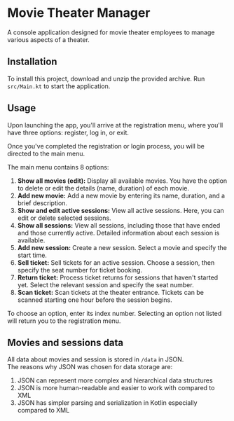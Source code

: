 # Movie Theater Manager

A console application designed for movie theater employees to manage various aspects of a theater.

## Installation

To install this project, download and unzip the provided archive. Run `src/Main.kt` to start the application.

## Usage

Upon launching the app, you'll arrive at the registration menu, where you'll have three options: register, log in, or
exit.

Once you've completed the registration or login process, you will be directed to the main menu.

The main menu contains 8 options:

1. **Show all movies (edit):** Display all available movies. You have the option to delete or edit the details (name,
   duration) of each movie.
2. **Add new movie:** Add a new movie by entering its name, duration, and a brief description.
3. **Show and edit active sessions:** View all active sessions. Here, you can edit or delete selected sessions.
4. **Show all sessions:** View all sessions, including those that have ended and those currently active. Detailed
   information about each session is available.
5. **Add new session:** Create a new session. Select a movie and specify the start time.
6. **Sell ticket:** Sell tickets for an active session. Choose a session, then specify the seat number for ticket
   booking.
7. **Return ticket:** Process ticket returns for sessions that haven't started yet. Select the relevant session and
   specify the seat number.
8. **Scan ticket:** Scan tickets at the theater entrance. Tickets can be scanned starting one hour before the session
   begins.

To choose an option, enter its index number. Selecting an option not listed will return you to the registration menu.

## Movies and sessions data

All data about movies and session is stored in `/data` in JSON.<br>
The reasons why JSON was chosen for data storage are:

1. JSON can represent more complex and hierarchical data structures
2. JSON is more human-readable and easier to work with compared to XML
3. JSON has simpler parsing and serialization in Kotlin especially compared to XML